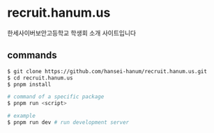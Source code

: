# recruit.hanum.us

한세사이버보안고등학교 학생회 소개 사이트입니다

## commands

```bash
$ git clone https://github.com/hansei-hanum/recruit.hanum.us.git
$ cd recruit.hanum.us
$ pnpm install

# command of a specific package
$ pnpm run <script>

# example
$ pnpm run dev # run development server
```
